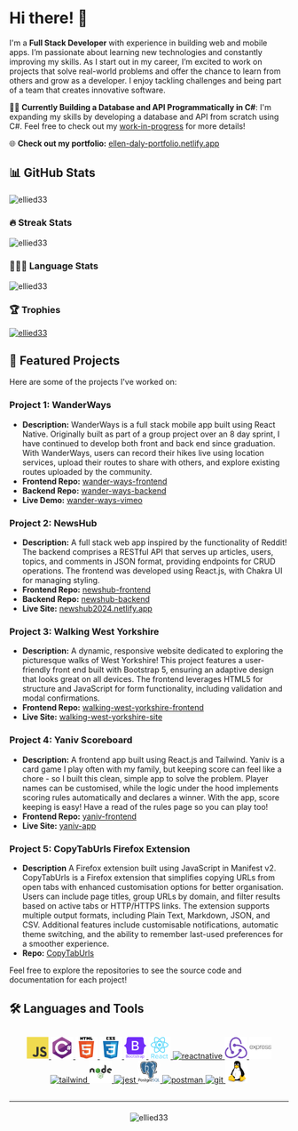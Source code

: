 # Hi there! 👋

I'm a **Full Stack Developer** with experience in building web and mobile apps. I’m passionate about learning new technologies and constantly improving my skills. As I start out in my career, I’m excited to work on projects that solve real-world problems and offer the chance to learn from others and grow as a developer. I enjoy tackling challenges and being part of a team that creates innovative software.

🚧🔨 **Currently Building a Database and API Programmatically in C#**: I'm expanding my skills by developing a database and API from scratch using C#. Feel free to check out my [work-in-progress](https://github.com/EllieD33/celebration-reminder-api) for more details!

🌐 **Check out my portfolio:** [ellen-daly-portfolio.netlify.app](https://ellen-daly-portfolio.netlify.app/)

## 📊 GitHub Stats

<p>
  <img align="center" src="https://github-readme-stats.vercel.app/api?username=ellied33&show_icons=true&locale=en" alt="ellied33" />
</p>

### 🔥 Streak Stats

<p>
  <img align="center" src="https://github-readme-streak-stats.herokuapp.com/?user=ellied33&theme=tokyonight&fire=DD2727" alt="ellied33" />
</p>

### 👩🏻‍💻 Language Stats

<p>
  <img align="center" src="https://github-readme-stats.vercel.app/api/top-langs?username=ellied33&show_icons=true&locale=en&layout=compact" alt="ellied33" />
</p>

### 🏆 Trophies

<p align="left"> 
  <a href="https://github.com/ryo-ma/github-profile-trophy">
    <img src="https://github-profile-trophy.vercel.app/?username=ellied33" alt="ellied33" />
  </a> 
</p>


## 🚀 Featured Projects

Here are some of the projects I've worked on:

### Project 1: **WanderWays**
- **Description:** WanderWays is a full stack mobile app built using React Native. Originally built as part of a group project over an 8 day sprint, I have continued to develop both front and back end since graduation. With WanderWays, users can record their hikes live using location services, upload their routes to share with others, and explore existing routes uploaded by the community.
- **Frontend Repo:** [wander-ways-frontend](https://github.com/EllieD33/walk-the-line-frontend)
- **Backend Repo:** [wander-ways-backend](https://github.com/EllieD33/walk-the-line-backend)
- **Live Demo:** [wander-ways-vimeo](https://vimeo.com/999486194)

### Project 2: **NewsHub**
- **Description:** A full stack web app inspired by the functionality of Reddit! The backend comprises a RESTful API that serves up articles, users, topics, and comments in JSON format, providing endpoints for CRUD operations. The frontend was developed using React.js, with Chakra UI for managing styling.
- **Frontend Repo:** [newshub-frontend](https://github.com/EllieD33/fe-news)
- **Backend Repo:** [newshub-backend](https://github.com/EllieD33/news-site)
- **Live Site:** [newshub2024.netlify.app](https://newshub2024.netlify.app/)

### Project 3: **Walking West Yorkshire**
- **Description:** A dynamic, responsive website dedicated to exploring the picturesque walks of West Yorkshire! This project features a user-friendly front end built with Bootstrap 5, ensuring an adaptive design that looks great on all devices. The frontend leverages HTML5 for structure and JavaScript for form functionality, including validation and modal confirmations.
- **Frontend Repo:** [walking-west-yorkshire-frontend](https://github.com/EllieD33/Walking-Website-Responsive)
- **Live Site:** [walking-west-yorkshire-site](https://ellied33.github.io/Walking-Website-Responsive/index.html)

### Project 4: **Yaniv Scoreboard**
- **Description:** A frontend app built using React.js and Tailwind. Yaniv is a card game I play often with my family, but keeping score can feel like a chore - so I built this clean, simple app to solve the problem. Player names can be customised, while the logic under the hood implements scoring rules automatically and declares a winner. With the app, score keeping is easy! Have a read of the rules page so you can play too!
- **Frontend Repo:** [yaniv-frontend](https://github.com/EllieD33/yaniv-app)
- **Live Site:** [yaniv-app](https://yaniv-scoreboard.netlify.app//)

### Project 5: **CopyTabUrls Firefox Extension**
- **Description** A Firefox extension built using JavaScript in Manifest v2. CopyTabUrls is a Firefox extension that simplifies copying URLs from open tabs with enhanced customisation options for better organisation. Users can include page titles, group URLs by domain, and filter results based on active tabs or HTTP/HTTPS links. The extension supports multiple output formats, including Plain Text, Markdown, JSON, and CSV. Additional features include customisable notifications, automatic theme switching, and the ability to remember last-used preferences for a smoother experience.
- **Repo:** [CopyTabUrls](https://github.com/EllieD33/copy-tab-urls)

Feel free to explore the repositories to see the source code and documentation for each project!

## 🛠️ Languages and Tools

<p align="center" style="margin: 30px;">
  <a href="https://developer.mozilla.org/en-US/docs/Web/JavaScript" target="_blank" rel="noreferrer">
    <img src="https://raw.githubusercontent.com/devicons/devicon/master/icons/javascript/javascript-original.svg" alt="javascript" width="40" height="40" />
  </a>
  <a href="https://www.w3schools.com/cs/" target="_blank" rel="noreferrer">
    <img src="https://raw.githubusercontent.com/devicons/devicon/master/icons/csharp/csharp-original.svg" alt="csharp" width="40" height="40" />
  </a>
  <a href="https://www.w3.org/html/" target="_blank" rel="noreferrer">
    <img src="https://raw.githubusercontent.com/devicons/devicon/master/icons/html5/html5-original-wordmark.svg" alt="html5" width="40" height="40" />
  </a>
  <a href="https://www.w3schools.com/css/" target="_blank" rel="noreferrer">
    <img src="https://raw.githubusercontent.com/devicons/devicon/master/icons/css3/css3-original-wordmark.svg" alt="css3" width="40" height="40" />
  </a>
  <a href="https://getbootstrap.com" target="_blank" rel="noreferrer">
    <img src="https://raw.githubusercontent.com/devicons/devicon/master/icons/bootstrap/bootstrap-plain-wordmark.svg" alt="bootstrap" width="40" height="40" />
  </a>
  <a href="https://reactjs.org/" target="_blank" rel="noreferrer">
    <img src="https://raw.githubusercontent.com/devicons/devicon/master/icons/react/react-original-wordmark.svg" alt="react" width="40" height="40" />
  </a>
  <a href="https://reactnative.dev/" target="_blank" rel="noreferrer">
    <img src="https://cdn.worldvectorlogo.com/logos/react-native-1.svg" alt="reactnative" width="40" height="40" />
  </a>
  <a href="https://redux.js.org" target="_blank" rel="noreferrer">
    <img src="https://raw.githubusercontent.com/devicons/devicon/master/icons/redux/redux-original.svg" alt="redux" width="40" height="40" />
  </a>
  <a href="https://expressjs.com" target="_blank" rel="noreferrer">
    <img src="https://raw.githubusercontent.com/devicons/devicon/master/icons/express/express-original-wordmark.svg" alt="express" width="40" height="40" />
  </a>
  <a href="https://tailwindcss.com/" target="_blank" rel="noreferrer">
    <img src="https://www.vectorlogo.zone/logos/tailwindcss/tailwindcss-icon.svg" alt="tailwind" width="40" height="40" />
  </a>
  <a href="https://nodejs.org" target="_blank" rel="noreferrer">
    <img src="https://raw.githubusercontent.com/devicons/devicon/master/icons/nodejs/nodejs-original-wordmark.svg" alt="nodejs" width="40" height="40" />
  </a>
  <a href="https://jestjs.io" target="_blank" rel="noreferrer">
    <img src="https://www.vectorlogo.zone/logos/jestjsio/jestjsio-icon.svg" alt="jest" width="40" height="40" />
  </a>
  <a href="https://www.postgresql.org" target="_blank" rel="noreferrer">
    <img src="https://raw.githubusercontent.com/devicons/devicon/master/icons/postgresql/postgresql-original-wordmark.svg" alt="postgresql" width="40" height="40" />
  </a>
  <a href="https://postman.com" target="_blank" rel="noreferrer">
    <img src="https://www.vectorlogo.zone/logos/getpostman/getpostman-icon.svg" alt="postman" width="40" height="40" />
  </a>
  <a href="https://git-scm.com/" target="_blank" rel="noreferrer">
    <img src="https://www.vectorlogo.zone/logos/git-scm/git-scm-icon.svg" alt="git" width="40" height="40" />
  </a>
  <a href="https://www.linux.org/" target="_blank" rel="noreferrer">
    <img src="https://raw.githubusercontent.com/devicons/devicon/master/icons/linux/linux-original.svg" alt="linux" width="40" height="40" />
  </a>
</p>


---
<p align="center" style="margin-top: 20px;"> 
  <img src="https://komarev.com/ghpvc/?username=ellied33&label=Profile%20views&color=0e75b6&style=flat" alt="ellied33" />
</p>

